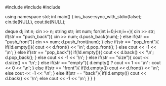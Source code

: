 #include <iostream>
#include <deque>
#include <sstream>

using namespace std;
int main() {
  ios_base::sync_with_stdio(false);
  cin.tie(NULL), cout.tie(NULL);
  
  deque<int> d;
  int n;
  cin >> n;
  string str;
  int num;
  for(int i=0;i<n;i++){
    cin >> str;
    if(str == "push_back"){
      cin >> num;
      d.push_back(num);
    }
    else if(str == "push_front"){
      cin >> num;
      d.push_front(num);
    }
    else if(str == "pop_front"){
      if(!d.empty()){
        cout << d.front() << '\n';
        d.pop_front();
      }
      else
        cout << -1 << '\n';
    }
    else if(str == "pop_back"){
      if(!d.empty()){
        cout << d.back() << '\n';
        d.pop_back();
      }
      else
        cout << -1 << '\n';
    }
    else if(str == "size"){
      cout << d.size() << '\n';
    }
    else if(str == "empty"){
      d.empty() ?
        cout << 1 << '\n' : 
        cout << 0 << '\n';
    }
    else if(str == "front"){
      if(!d.empty())
        cout << d.front() << '\n';
      else
        cout << -1 << '\n';
    }
    else if(str == "back"){
      if(!d.empty())
        cout << d.back() << '\n';
      else
        cout << -1 << '\n';
    }
  }
}
